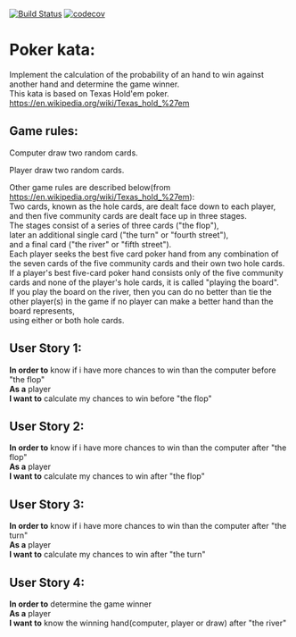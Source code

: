[![Build Status](https://travis-ci.org/Jmaquin/poker-kata.svg?branch=master)](https://travis-ci.org/Jmaquin/poker-kata)
[![codecov](https://codecov.io/gh/Jmaquin/poker-kata/branch/master/graph/badge.svg)](https://codecov.io/gh/Jmaquin/poker-kata)

# Poker kata:
Implement the calculation of the probability of an hand to win against another hand and determine the game winner.  
This kata is based on Texas Hold'em poker.
https://en.wikipedia.org/wiki/Texas_hold_%27em

## Game rules:
Computer draw two random cards.
 
Player draw two random cards.

Other game rules are described below(from https://en.wikipedia.org/wiki/Texas_hold_%27em):  
Two cards, known as the hole cards, are dealt face down to each player,  
and then five community cards are dealt face up in three stages.  
The stages consist of a series of three cards ("the flop"),  
later an additional single card ("the turn" or "fourth street"),  
and a final card ("the river" or "fifth street").  
Each player seeks the best five card poker hand from any combination of the seven cards of the five community cards and their own two hole cards.  
If a player's best five-card poker hand consists only of the five community cards and none of the player's hole cards, it is called "playing the board".  
If you play the board on the river, then you can do no better than tie the other player(s) in the game if no player can make a better hand than the board represents,  
using either or both hole cards.

## User Story 1:
**In order to** know if i have more chances to win than the computer before "the flop"  
**As a** player  
**I want to** calculate my chances to win before "the flop"  

## User Story 2:
**In order to** know if i have more chances to win than the computer after "the flop"  
**As a** player  
**I want to** calculate my chances to win after "the flop"   

## User Story 3:
**In order to** know if i have more chances to win than the computer after "the turn"  
**As a** player  
**I want to** calculate my chances to win after "the turn" 

## User Story 4:
**In order to** determine the game winner  
**As a** player  
**I want to** know the winning hand(computer, player or draw) after "the river"
